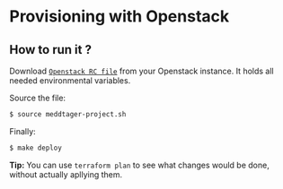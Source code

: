 # Provisioning with Openstack

## How to run it ?

Download [`Openstack RC file`](https://docs.openstack.org/zh_CN/user-guide/common/cli-set-environment-variables-using-openstack-rc.html) from your Openstack instance. It holds all needed environmental variables.

Source the file:
```bash
$ source meddtager-project.sh
```

Finally:
```bash
$ make deploy
```

**Tip:** You can use `terraform plan` to see what changes would be done, without actually apllying them.
